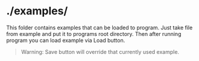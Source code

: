 # ./examples/
This folder contains examples that can be loaded to program. Just take file from example and put it to programs root directory. Then after running program you can load example via Load button.
> Warning: Save button will override that currently used example.